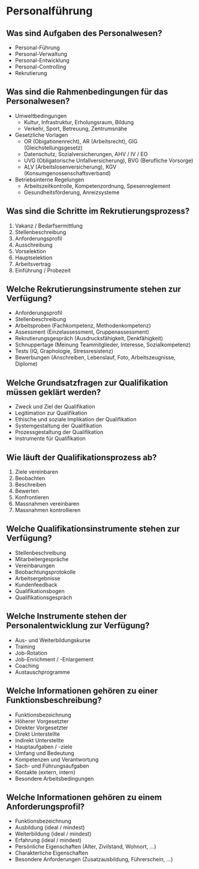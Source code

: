 # Personalführung

## Was sind Aufgaben des Personalwesen?
* Personal-Führung
* Personal-Verwaltung
* Personal-Entwicklung
* Personal-Controlling
* Rekrutierung

## Was sind die Rahmenbedingungen für das Personalwesen?
* Umweltbedingungen
    * Kultur, Infrastruktur, Erholungsraum, Bildung
    * Verkehr, Sport, Betreuung, Zentrumsnähe
* Gesetzliche Vorlagen
    * OR (Obigationenrecht), AR (Arbeitsrecht), GlG (Gleichstellungsgesetz)
    * Datenschutz, Sozialversicherungen, AHV / IV / EO
    * UVG (Obligatorische Unfallversicherung), BVG (Berufliche Vorsorge)
    * ALV (Arbeitslosenversicherung), KGV (Konsumgenossenschaftsverband)
* Betriebsinterne Regelungen
    * Arbeitszeitkontrolle, Kompetenzordnung, Spesenreglement
    * Gesundheitsförderung, Anreizsysteme

## Was sind die Schritte im Rekrutierungsprozess?
1. Vakanz / Bedarfsermittlung
2. Stellenbeschreibung
3. Anforderungsprofil
4. Ausschreibung
5. Vorselektion
6. Hauptselektion
7. Arbeitsvertrag
8. Einführung / Probezeit

## Welche Rekrutierungsinstrumente stehen zur Verfügung?
* Anforderungsprofil
* Stellenbeschreibung
* Arbeitsproben (Fachkompetenz, Methodenkompetenz)
* Assessment (Einzelassessment, Gruppenassessment)
* Rekrutierungsgespräch (Ausdrucksfähigkeit, Denkfähigkeit)
* Schnuppertage (Meinung Teammitglieder, Interesse, Sozialkompetenz)
* Tests (IQ, Graphologie, Stressresistenz)
* Bewerbungen (Anschreiben, Lebenslauf, Foto, Arbeitszeugnisse, Diplome)

## Welche Grundsatzfragen zur Qualifikation müssen geklärt werden?
* Zweck und Ziel der Qualifikation
* Legitimation zur Qualifikation
* Ethische und soziale Implikation der Qualifikation
* Systemgestaltung der Qualifikation
* Prozessgestaltung der Qualifikation
* Instrumente für Qualifikation

## Wie läuft der Qualifikationsprozess ab?
1. Ziele vereinbaren
2. Beobachten
3. Beschreiben
4. Bewerten
5. Konfrontieren
6. Massnahmen vereinbaren
7. Massnahmen kontrollieren

## Welche Qualifikationsinstrumente stehen zur Verfügung?
* Stellenbeschreibung
* Mitarbeitergespräche
* Vereinbarungen
* Beobachtungsprotokolle
* Arbeitsergebnisse
* Kundenfeedback
* Qualifikationsbogen
* Qualifikationsgespräch

## Welche Instrumente stehen der Personalentwicklung zur Verfügung?
* Aus- und Weiterbildungskurse
* Training
* Job-Rotation
* Job-Enrichment / -Enlargement
* Coaching
* Austauschprogramme

## Welche Informationen gehören zu einer Funktionsbeschreibung?
* Funktionsbezeichnung
* Höherer Vorgesetzter
* Direkter Vorgesetzter
* Direkt Unterstellte
* Indirekt Unterstellte
* Hauptaufgaben / -ziele
* Umfang und Bedeutung
* Kompetenzen und Verantwortung
* Sach- und Führungsaufgaben
* Kontakte (extern, intern)
* Besondere Arbeitsbedingungen

## Welche Informationen gehören zu einem Anforderungsprofil?
* Funktionsbezeichnung
* Ausbildung (ideal / mindest)
* Weiterbildung (ideal / mindest)
* Erfahrung (ideal / mindest)
* Persönliche Eigenschaften (Alter, Zivilstand, Wohnort, ...)
* Charakterliche Eigenschaften
* Besondere Anforderungen (Zusatzausbildung, Führerschein, ...)

